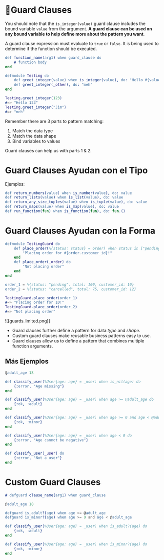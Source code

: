 # 🎯Guard Clauses

You should note that the `is_integer(value)` guard clause includes the bound variable `value` from the argument. **A guard clause can be used on any bound variable to help define more about the pattern you want**.

A guard clause expression must evaluate to `true` or `false`. It is being used to determine if the function should be executed.
```erlang
def function_name(arg1) when guard_clause do
	# function body
end

defmodule Testing do
	def greet_integer(value) when is_integer(value), do: "Hello #{value}"
	def greet_integer(_other), do: "meh"
end

Testing.greet_integer(123)                          
#=> "Hello 123"
Testing.greet_integer("Jim")
#=> "meh"
```

Remember there are 3 parts to pattern matching:

1. Match the data type
2. Match the data shape
3. Bind variables to values

Guard clauses can help us with parts 1 & 2.

# Guard Clauses Ayudan con el Tipo

Ejemplos:
```erlang
def return_numbers(value) when is_number(value), do: value
def return_lists(value) when is_list(value), do: value
def return_any_size_tuples(value) when is_tuple(value), do: value
def return_maps(value) when is_map(value), do: value
def run_function(fun) when is_function(fun), do: fun.()
```

# Guard Clauses Ayudan con la Forma

```erlang
defmodule TestingGuard do
	def place_order(%{status: status} = order) when status in ["pending", "cart"] do
		"Placing order for #{order.customer_id}!"
	end
	def place_order(_order) do
		"Not placing order"
	end
end

order_1 = %{status: "pending", total: 100, customer_id: 10}
order_2 = %{status: "cancelled", total: 75, customer_id: 12}

TestingGuard.place_order(order_1)
#=> "Placing order for 10!"
TestingGuard.place_order(order_2)
#=> "Not placing order"
```

![[guards.limited.png]]

- Guard clauses further define a pattern for data *type* and *shape*.
- Custom guard clauses make reusable business patterns easy to use.
- Guard clauses allow us to define a pattern that combines multiple function arguments.

## Más Ejemplos

```erlang
@adult_age 18

def classify_user(%User{age: age} = _user) when is_nil(age) do
	{:error, "Age missing"}
end

def classify_user(%User{age: age} = _user) when age >= @adult_age do
	{:ok, :adult}
end

def classify_user(%User{age: age} = _user) when age >= 0 and age < @adult_age do
	{:ok, :minor}
end

def classify_user(%User{age: age} = _user) when age < 0 do
	{:error, "Age cannot be negative"}
end

def classify_user(_user) do
	{:error, "Not a user"}
end
```

# Custom Guard Clauses

```erlang
# defguard clause_name(arg1) when guard_clause

@adult_age 18

defguard is_adult?(age) when age >= @adult_age
defguard is_minor?(age) when age >= 0 and age < @adult_age

def classify_user(%User{age: age} = _user) when is_adult?(age) do
	{:ok, :adult}
end

def classify_user(%User{age: age} = _user) when is_minor?(age) do
	{:ok, :minor}
end
```

